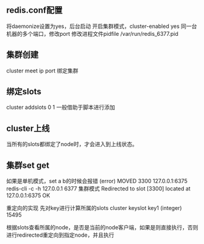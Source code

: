 ## redis.conf配置
将daemonize设置为yes，后台启动
开启集群模式，cluster-enabled yes
同一台机器的多个端口，修改port
修改进程文件pidfile /var/run/redis_6377.pid

## 集群创建
cluster meet ip port 绑定集群

## 绑定slots
cluster addslots 0 1
一般借助于脚本进行添加

## cluster上线
当所有的slots都绑定了node时，才会进入到上线状态。

## 集群set get
如果是单机模式，set a b的时候会报错
(error) MOVED 3300 127.0.0.1:6375
redis-cli -c -h 127.0.0.1 6377 集群模式
Redirected to slot [3300] located at 127.0.0.1:6375
OK

重定向的实现
先对key进行计算所属的slots
cluster keyslot key1 
(integer) 15495

根据slots查看所属的node，是否是当前的node客户端，如果是则直接执行，否则进行redirected重定向到指定node，并且执行



